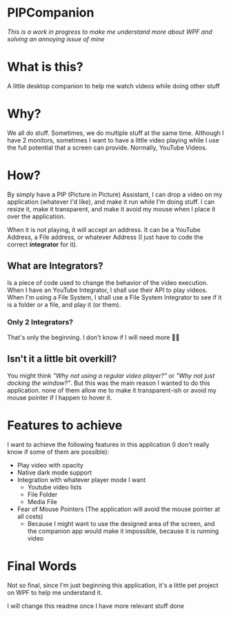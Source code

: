 # PIPCompanion

*This is a work in progress to make me understand more about WPF and solving an annoying issue of mine*

# What is this?
A little desktop companion to help me watch videos while doing other stuff

# Why?
We all do stuff. Sometimes, we do multiple stuff at the same time. Although I have 2 monitors, 
sometimes I want to have a little video playing while I use the full potential that a screen can provide. 
Normally, YouTube Videos.

# How?
By simply have a PIP (Picture in Picture) Assistant, I can drop a video on my application (whatever I'd like), 
and make it run while I'm doing stuff. I can resize it, make it transparent, and make it avoid my mouse when 
I place it over the application.

When it is not playing, it will accept an address. It can be a YouTube Address, a File address, or whatever 
Address (I just have to code the correct **integrator** for it).

## What are Integrators?
Is a piece of code used to change the behavior of the video execution. When I have an YouTube Integrator, 
I shall use their API to play videos. When I'm using a File System, I shall use a File System Integrator to see if it is 
a folder or a file, and play it (or them).

### Only 2 Integrators?
That's only the beginning. I don't know if I will need more :man_shrugging:

## Isn't it a little bit overkill?
You might think *"Why not using a regular video player?"* or *"Why not just docking the window?"*.
But this was the main reason I wanted to do this application. none of them allow me to make it transparent-ish
or avoid my mouse pointer if I happen to hover it.

# Features to achieve
I want to achieve the following features in this application (I don't really know if some of them are possible):
- Play video with opacity
- Native dark mode support
- Integration with whatever player mode I want
  - Youtube video lists
  - File Folder
  - Media File
- Fear of Mouse Pointers (The application will avoid the mouse pointer at all costs)
  - Because I might want to use the designed area of the screen, and the companion app would make it impossible, because it is running video


# Final Words 
Not so final, since I'm just beginning this application, it's a little pet project on WPF to help me understand it.

I will change this readme once I have more relevant stuff done
